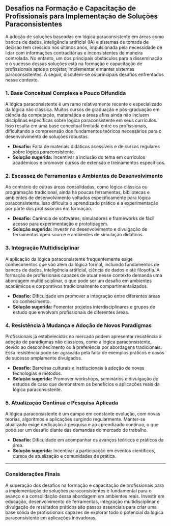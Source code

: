 
## Desafios na Formação e Capacitação de Profissionais para Implementação de Soluções Paraconsistentes

A adoção de soluções baseadas em lógica paraconsistente em áreas como bancos de dados, inteligência artificial (IA) e sistemas de tomada de decisão tem crescido nos últimos anos, impulsionada pela necessidade de lidar com informações contraditórias e inconsistentes de maneira controlada. No entanto, um dos principais obstáculos para a disseminação e o sucesso dessas soluções está na formação e capacitação de profissionais aptos a projetar, implementar e manter sistemas paraconsistentes. A seguir, discutem-se os principais desafios enfrentados nesse contexto.

### 1. **Base Conceitual Complexa e Pouco Difundida**

A lógica paraconsistente é um ramo relativamente recente e especializado da lógica não clássica. Muitos cursos de graduação e pós-graduação em ciência da computação, matemática e áreas afins ainda não incluem disciplinas específicas sobre lógica paraconsistente em seus currículos. Isso resulta em uma base conceitual limitada entre os profissionais, dificultando a compreensão dos fundamentos teóricos necessários para o desenvolvimento de soluções robustas.

- **Desafio:** Falta de materiais didáticos acessíveis e de cursos regulares sobre lógica paraconsistente.
- **Solução sugerida:** Incentivar a inclusão do tema em currículos acadêmicos e promover cursos de extensão e treinamentos específicos.

### 2. **Escassez de Ferramentas e Ambientes de Desenvolvimento**

Ao contrário de outras áreas consolidadas, como lógica clássica ou programação tradicional, ainda há poucas ferramentas, bibliotecas e ambientes de desenvolvimento voltados especificamente para lógica paraconsistente. Isso dificulta o aprendizado prático e a experimentação por parte dos profissionais em formação.

- **Desafio:** Carência de softwares, simuladores e frameworks de fácil acesso para experimentação e prototipagem.
- **Solução sugerida:** Investir no desenvolvimento e divulgação de ferramentas open source e ambientes de simulação didáticos.

### 3. **Integração Multidisciplinar**

A aplicação da lógica paraconsistente frequentemente exige conhecimentos que vão além da lógica formal, incluindo fundamentos de bancos de dados, inteligência artificial, ciência de dados e até filosofia. A formação de profissionais capazes de atuar nesse contexto demanda uma abordagem multidisciplinar, o que pode ser um desafio em ambientes acadêmicos e corporativos tradicionalmente compartimentalizados.

- **Desafio:** Dificuldade em promover a integração entre diferentes áreas do conhecimento.
- **Solução sugerida:** Fomentar projetos interdisciplinares e grupos de estudo que envolvam profissionais de diferentes áreas.

### 4. **Resistência à Mudança e Adoção de Novos Paradigmas**

Profissionais já estabelecidos no mercado podem apresentar resistência à adoção de paradigmas não clássicos, como a lógica paraconsistente, devido ao desconhecimento ou à preferência por abordagens tradicionais. Essa resistência pode ser agravada pela falta de exemplos práticos e casos de sucesso amplamente divulgados.

- **Desafio:** Barreiras culturais e institucionais à adoção de novas tecnologias e métodos.
- **Solução sugerida:** Promover workshops, seminários e divulgação de estudos de caso que demonstrem os benefícios e aplicações reais da lógica paraconsistente.

### 5. **Atualização Contínua e Pesquisa Aplicada**

A lógica paraconsistente é um campo em constante evolução, com novas teorias, algoritmos e aplicações surgindo regularmente. Manter-se atualizado exige dedicação à pesquisa e ao aprendizado contínuo, o que pode ser um desafio diante das demandas do mercado de trabalho.

- **Desafio:** Dificuldade em acompanhar os avanços teóricos e práticos da área.
- **Solução sugerida:** Incentivar a participação em eventos científicos, cursos de atualização e comunidades de prática.

---

### **Considerações Finais**

A superação dos desafios na formação e capacitação de profissionais para a implementação de soluções paraconsistentes é fundamental para o avanço e a consolidação dessa abordagem em ambientes reais. Investir em educação, desenvolvimento de ferramentas, integração multidisciplinar e divulgação de resultados práticos são passos essenciais para criar uma base sólida de profissionais capazes de explorar todo o potencial da lógica paraconsistente em aplicações inovadoras.

```